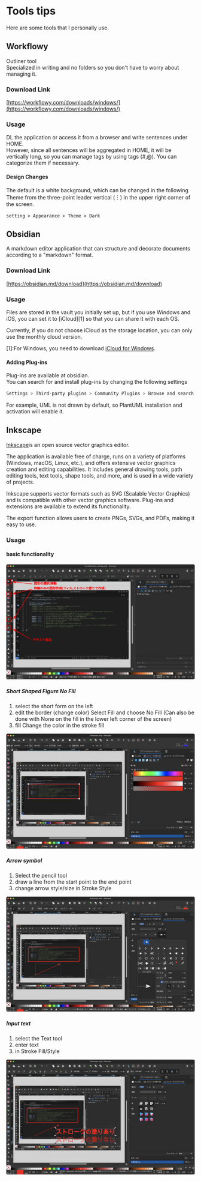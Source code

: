 # Tools tips

Here are some tools that I personally use.

## Workflowy

Outliner tool<br />
Specialized in writing and no folders so you don't have to worry about managing it.

### Download Link

[https://workflowy.com/downloads/windows/](https://workflowy.com/downloads/windows/)

### Usage

DL the application or access it from a browser and write sentences under HOME.<br />
However, since all sentences will be aggregated in HOME, it will be vertically long, so you can manage tags by using tags (#,@). You can categorize them if necessary.

#### Design Changes

The default is a white background, which can be changed in the following Theme from the three-point leader vertical (︙) in the upper right corner of the screen.

```text
setting > Appearance > Theme > Dark
```

## Obsidian

A markdown editor application that can structure and decorate documents according to a "markdown" format.

### Download Link

[https://obsidian.md/download](https://obsidian.md/download)

### Usage

Files are stored in the vault you initially set up, but if you use Windows and iOS, you can set it to \[iCloud\]\[1\] so that you can share it with each OS.

Currently, if you do not choose iCloud as the storage location, you can only use the monthly cloud version.

\[1\]:For Windows, you need to download [iCloud for Windows](https://support.apple.com/ja-jp/HT204283).

#### Adding Plug-ins

Plug-ins are available at obsidian.<br />
You can search for and install plug-ins by changing the following settings

```bash
Settings > Third-party plugins > Community Plugins > Browse and search for PlantUML
```

For example, UML is not drawn by default, so PlantUML installation and activation will enable it.

## Inkscape

[Inkscape](https://inkscape.org/ja/)is an open source vector graphics editor.

The application is available free of charge, runs on a variety of platforms (Windows, macOS, Linux, etc.), and offers extensive vector graphics creation and editing capabilities. It includes general drawing tools, path editing tools, text tools, shape tools, and more, and is used in a wide variety of projects.

Inkscape supports vector formats such as SVG (Scalable Vector Graphics) and is compatible with other vector graphics software. Plug-ins and extensions are available to extend its functionality.

The export function allows users to create PNGs, SVGs, and PDFs, making it easy to use.

### Usage

#### basic functionality

![Inkscape_edit1](./images/Inkscape_edit.svg)

##### Short Shaped Figure No Fill

1. select the short form on the left
1. edit the border (change color)
   Select Fill and choose No Fill
   (Can also be done with None on the fill in the lower left corner of the screen)
1. fill
   Change the color in the stroke fill

![Inkscape_edit2](./images/Inkscape_edit_shape.png)

##### Arrow symbol

1. Select the pencil tool
1. draw a line from the start point to the end point
1. change arrow style/size in Stroke Style

![Inkscape_edit3](./images/Inkscape_edit_arrow.png)

##### Input text

1. select the Text tool
1. enter text
1. in Stroke Fill/Style

![Inkscape_edit4](./images/Inkscape_edit_text.png)

